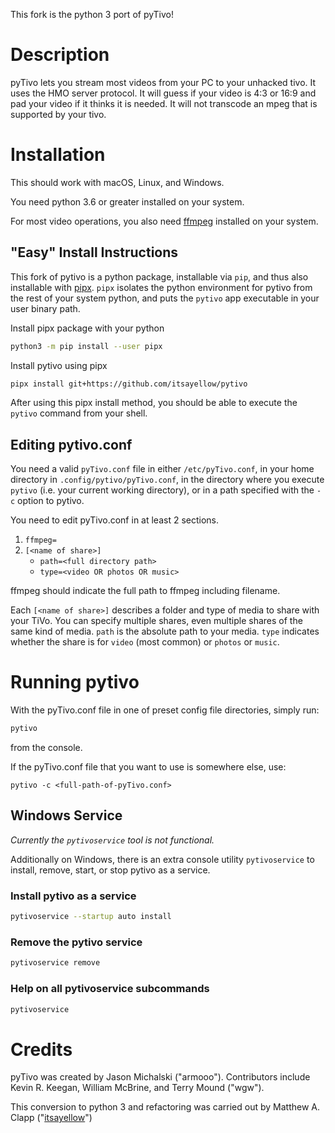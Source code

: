 This fork is the python 3 port of pyTivo!

# Description

pyTivo lets you stream most videos from your PC to your unhacked tivo. 
It uses the HMO server protocol. It will guess if your video is 4:3 or 
16:9 and pad your video if it thinks it is needed. It will not transcode 
an mpeg that is supported by your tivo.

# Installation

This should work with macOS, Linux, and Windows.

You need python 3.6 or greater installed on your system.

For most video operations, you also need [ffmpeg](https://www.ffmpeg.org/) installed on your system.

## "Easy" Install Instructions

This fork of pytivo is a python package, installable via `pip`, and thus also
installable with [pipx](https://github.com/pipxproject/pipx). `pipx` isolates the python environment for pytivo from
the rest of your system python, and puts the `pytivo` app executable in your
user binary path.

Install pipx package with your python
```bash
python3 -m pip install --user pipx
```

Install pytivo using pipx
```bash
pipx install git+https://github.com/itsayellow/pytivo
```

After using this pipx install method, you should be able to execute the
`pytivo` command from your shell.

## Editing pytivo.conf

You need a valid `pyTivo.conf` file in either `/etc/pyTivo.conf`, in your
home directory in `.config/pytivo/pyTivo.conf`, in the directory where you
execute `pytivo` (i.e. your current working directory), or in a path 
specified with the `-c` option to pytivo.

You need to edit pyTivo.conf in at least 2 sections.

1. `ffmpeg=`
2. `[<name of share>]`
    * `path=<full directory path>`
    * `type=<video OR photos OR music>`

ffmpeg should indicate the full path to ffmpeg including filename.

Each `[<name of share>]` describes a folder and type of media to share with
your TiVo.  You can specify multiple shares, even multiple shares of the same
kind of media.  `path` is the absolute path to your media. `type` indicates
whether the share is for `video` (most common) or `photos` or `music`.

# Running pytivo

With the pyTivo.conf file in one of preset config file directories, simply run:
```bash
pytivo
```
from the console.

If the pyTivo.conf file that you want to use is somewhere else, use:
```
pytivo -c <full-path-of-pyTivo.conf>
```

## Windows Service

*Currently the `pytivoservice` tool is not functional.*

Additionally on Windows, there is an extra console utility `pytivoservice` to
install, remove, start, or stop pytivo as a service.

### Install pytivo as a service
```bash
pytivoservice --startup auto install
```

### Remove the pytivo service
```bash
pytivoservice remove
```

### Help on all pytivoservice subcommands
```bash
pytivoservice
```

# Credits
pyTivo was created by Jason Michalski ("armooo"). Contributors include 
Kevin R. Keegan, William McBrine, and Terry Mound ("wgw").

This conversion to python 3 and refactoring was carried out by Matthew A. Clapp
("[itsayellow](https://github.com/itsayellow)")
